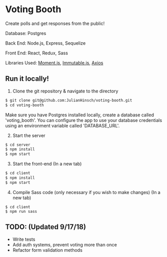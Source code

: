 # Voting Booth

Create polls and get responses from the public!

Database: Postgres

Back End: Node.js, Express, Sequelize

Front End: React, Redux, Sass

Libraries Used: 
[Moment.js](https://momentjs.com/), 
[Immutable.js](https://facebook.github.io/immutable-js/),
[Axios](https://github.com/axios/axios)

## Run it locally!

1. Clone the git repository & navigate to the directory

```bash
$ git clone git@github.com:JulianHinsch/voting-booth.git
$ cd voting-booth
```

Make sure you have Postgres installed locally, create a database called 'voting_booth'.
You can configure the app to use your database credentials using an environment variable called 'DATABASE_URL'.

2.  Start the server

```bash
$ cd server
$ npm install
$ npm start
```

3.  Start the front-end
(In a new tab)

```bash
$ cd client
$ npm install
$ npm start
```

4.  Compile Sass code (only necessary if you wish to make changes)
(In a new tab)

```
$ cd client
$ npm run sass
```

## TODO: (Updated 9/17/18)

- Write tests
- Add auth systems, prevent voting more than once
- Refactor form validation methods